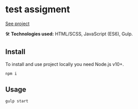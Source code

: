 # test assigment

[See project](https://titarenkoeleonora.github.io/skillbox/)

🛠 **Technologies used:** HTML/SCSS, JavaScript (ES6), Gulp.

## Install

To install and use project locally you need Node.js v10+.

```sh
npm i
```

## Usage

```sh
gulp start
```
